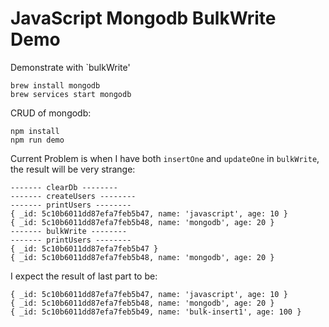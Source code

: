 JavaScript Mongodb BulkWrite Demo
=================================

Demonstrate with `bulkWrite'

```
brew install mongodb
brew services start mongodb
```

CRUD of mongodb:

```
npm install
npm run demo
```

Current Problem is when I have both `insertOne` and `updateOne` in `bulkWrite`, the result will be very strange:

```
------- clearDb --------
------- createUsers --------
------- printUsers --------
{ _id: 5c10b6011dd87efa7feb5b47, name: 'javascript', age: 10 }
{ _id: 5c10b6011dd87efa7feb5b48, name: 'mongodb', age: 20 }
------- bulkWrite --------
------- printUsers --------
{ _id: 5c10b6011dd87efa7feb5b47 }
{ _id: 5c10b6011dd87efa7feb5b48, name: 'mongodb', age: 20 }
```

I expect the result of last part to be:

```
{ _id: 5c10b6011dd87efa7feb5b47, name: 'javascript', age: 10 }
{ _id: 5c10b6011dd87efa7feb5b48, name: 'mongodb', age: 20 }
{ _id: 5c10b6011dd87efa7feb5b49, name: 'bulk-insert1', age: 100 }
```
